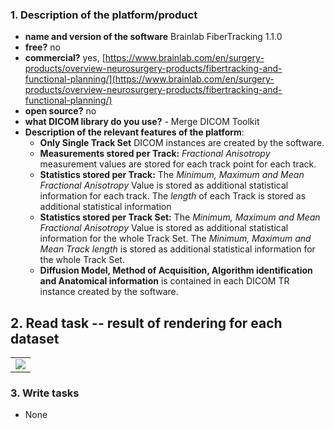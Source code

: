 ### 1. Description of the platform/product

* **name and version of the software** Brainlab FiberTracking 1.1.0
* **free?** no
* **commercial?** yes, [https://www.brainlab.com/en/surgery-products/overview-neurosurgery-products/fibertracking-and-functional-planning/](https://www.brainlab.com/en/surgery-products/overview-neurosurgery-products/fibertracking-and-functional-planning/)
* **open source?** no
* **what DICOM library do you use?** - Merge DICOM Toolkit
* **Description of the relevant features of the platform**:
  * **Only Single Track Set** DICOM instances are created by the software.
  * **Measurements stored per Track:** _Fractional Anisotropy_ measurement values are stored for each track point for each track.
  * **Statistics stored per Track:** The _Minimum, Maximum and Mean Fractional Anisotropy_ Value is stored as additional statistical information for each track. The _length_ of each Track is stored as additional statistical information
  * **Statistics stored per Track Set:** The _Minimum, Maximum and Mean Fractional Anisotropy_ Value is stored as additional statistical information for the whole Track Set. The _Minimum, Maximum and Mean Track length_ is stored as additional statistical information for the whole Track Set.
  * **Diffusion Model, Method of Acquisition, Algorithm identification and Anatomical information** is contained in each DICOM TR instance created by the software.

## 2. Read task -- result of rendering for each dataset

<table>
<tr>
 <td>
    <img src="../brainlab/Reading-BrainLab.jpg" style="display:block;">
  </td>
</tr>	
</table>

### 3. Write tasks

* None

